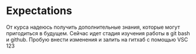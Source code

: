 # Expectations
От курса надеюсь получить дополнительные знания, которые могут пригодиться в будущем. Сейчас идет стадия изучения работы в git bash и github.
Пробую внести изменения и залить на гитхаб с помощью VSC
123